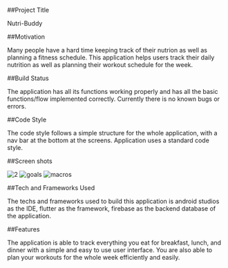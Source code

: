 ##Project Title

Nutri-Buddy

##Motivation

Many people have a hard time keeping track of their nutrion as well as planning a fitness schedule. This application helps users track their daily nutrition as well as planning their workout schedule for the week.

##Build Status

The application has all its functions working properly and has all the basic functions/flow implemented correctly. Currently there is no known bugs or errors.

##Code Style

The code style follows a simple structure for the whole application, with a nav bar at the bottom at the screens. Application uses a standard code style.

##Screen shots

![2](https://user-images.githubusercontent.com/33074000/140855668-faea1e45-c259-4c2b-988d-8614d760e781.PNG)
![goals](https://user-images.githubusercontent.com/33074000/140855681-156826a3-2dfd-4139-a761-0997a4885828.PNG)
![macros](https://user-images.githubusercontent.com/33074000/140855685-5e260d39-1e44-4f12-aae0-8a7c6970c9b3.PNG)

##Tech and Frameworks Used

The techs and frameworks used to build this application is android studios as the IDE, flutter as the framework, firebase as the backend database of the application.

##Features

The application is able to track everything you eat for breakfast, lunch, and dinner with a simple and easy to use user interface. You are also able to plan your workouts for the whole week efficiently and easily.




